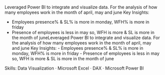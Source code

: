 Leveraged Power BI to integrate and visualize data.
For the analysis of how many employees work in the month of april, may and june
Key Insights:
- Employees presence% & SL% is more in monday, WFH% is more in friday
- Presence of employees is less in may so, WFH is more & SL is more in the month of juneLeveraged Power BI to integrate and visualize data. For the analysis of how many employees work in the month of april, may and june Key Insights: - Employees presence% & SL% is more in monday, WFH% is more in friday - Presence of employees is less in may so, WFH is more & SL is more in the month of june
  
Skills: Data Visualization · Microsoft Excel · DAX · Microsoft Power BI
